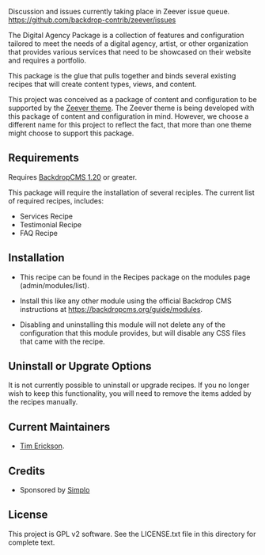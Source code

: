 Discussion and issues currently taking place in Zeever issue queue. 
https://github.com/backdrop-contrib/zeever/issues

The Digital Agency Package is a collection of features and configuration tailored to 
meet the needs of a digital agency, artist, or other organization that provides various
services that need to be showcased on their website and requires a portfolio.

This package is the glue that pulls together and binds several existing recipes that 
will create content types, views, and content. 

This project was conceived as a package of content and configuration to be supported
by the [Zeever theme](https://github.com/backdrop-contrib/zeever/wiki). The Zeever theme is being developed with this package of content
and configuration in mind. However, we choose a different name for this project to 
reflect the fact, that more than one theme might choose to support this package.

Requirements
------------

Requires [BackdropCMS 1.20](https://github.com/backdrop/backdrop/releases/tag/1.20.0) or greater.

This package will require the installation of several reciples. The current list of 
required recipes, includes:

* Services Recipe
* Testimonial Recipe
* FAQ Recipe

Installation
------------

- This recipe can be found in the Recipes package on the modules 
  page (admin/modules/list).

- Install this like any other module using the official Backdrop CMS 
  instructions at https://backdropcms.org/guide/modules.

- Disabling and uninstalling this module will not delete any of the 
  configuration that this module provides, but will disable any CSS
  files that came with the recipe.

Uninstall or Upgrate Options
----------------------------

It is not currently possible to uninstall or upgrade recipes.
If you no longer wish to keep this functionality, you will need 
to remove the items added by the recipes manually.

Current Maintainers
-------------------

- [Tim Erickson](https://github.com/stpaultim).

Credits
-------

- Sponsored by [Simplo](https://www.simplo.site)

License
-------

This project is GPL v2 software. 
See the LICENSE.txt file in this directory for complete text.
